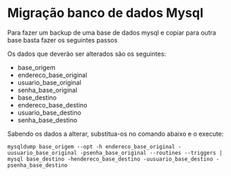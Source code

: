 # Migração banco de dados Mysql

Para fazer um backup de uma base de dados mysql e copiar para outra base basta fazer os seguintes passos

Os dados que deverão ser alterados são os seguintes:

  * base_origem
  * endereco\_base\_original
  * usuario\_base\_original
  * senha\_base\_original
  * base_destino
  * endereco\_base\_destino
  * usuario\_base\_destino
  * senha\_base\_destino

Sabendo os dados a alterar, substitua-os no comando abaixo e o execute:

```shell
mysqldump base_origem --opt -h endereco_base_original -uusuario_base_original -psenha_base_original --routines --triggers | mysql base_destino -hendereco_base_destino -uusuario_base_destino -psenha_base_destino
```
